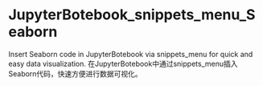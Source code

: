 # JupyterBotebook_snippets_menu_Seaborn
Insert Seaborn code in JupyterBotebook via snippets_menu for quick and easy data visualization. 在JupyterBotebook中通过snippets_menu插入Seaborn代码，快速方便进行数据可视化。
